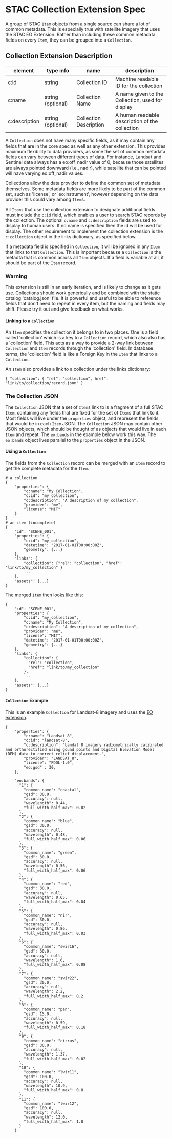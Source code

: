 # STAC Collection Extension Spec

A group of STAC `Item` objects from a single source can share a lot of common metadata. This is especially true with satellite imagery that uses the STAC EO Extension. Rather than including these common metadata fields on every `Item`, they can be grouped into a `Collection`.

## Collection Extension Description

| element             | type info                 | name                    | description                                                                                 | 
|----------------------|---------------------------|-------------------------|---------------------------------------------------------------------------------------------| 
| c:id | string | Collection ID | Machine readable ID for the collection
| c:name | string (optional) | Collection Name | A name given to the Collection, used for display
| c:description | string (optional) | Collection Description | A human readable description of the collection

A `Collection` does not have many specific fields, as it may contain any fields that are in the core spec as well as any other extension. This provides maximum flexibility to data providers, as some the set of common metadata fields can vary between different types of data. For instance, Landsat and Sentinel data always has a eo:off_nadir value of 0, because those satellites are always pointed downward (i.e., nadir), while satellite that can be pointed will have varying eo:off_nadir values.

Collections allow the data provider to define the common set of metadata themselves. Some metadata fields are more likely to be part of the common set, such as 'license', or 'eo:instrument', however depending on the data provider this could vary among `Item`s.

All `Items` that use the collection extension to designate additional fields must include the `c:id` field,
which enables a user to search STAC records by the collection. The optional `c:name` and `c:description`
fields are used to display to human users. If no name is specified then the id will be used for display. 
The other requirement to implement the collection extension is the `c:collection` object in the links
dictionary, as specified below. 

If a metadata field is specified in `Collection`, it will be ignored in any `Item` that links to that `Collection`. This is important because a `Collection` is the metadta that is common across all `Item` objects. If a field is variable at all, it should be part of the `Item` record.

### Warning
This extension is still in an early iteration, and is likely to change as it gets use. Collections should work generically and be combined with the static catalog 'catalog.json' file.  It is powerful and useful to be able to reference fields that don't need to repeat in every item, but the naming and fields may shift. Please try it out and give feedback on what works.


#### Linking to a `Collection`
An `Item` specifies the collection it belongs to in two places. One is a field called 'collection' which is a key to a `Collection` record, which also also has a 'collection' field. This acts as a way to provide a 2-way link between `Collection` and `Item` records through the 'collection' field. In database terms, the 'collection' field is like a Foreign Key in the `Item` that links to a `Collection`. 

An `Item` also provides a link to a collection under the links dictionary:
```
{ "collection": { "rel": "collection", href": "link/to/collection/record.json" }
```

### The Collection JSON

The `Collection` JSON that a set of `Item`s link to is a fragment of a full STAC `Item`, containing any 
fields that are fixed for the set of `Item`s that link to it. Most fields will live under the `properties`
object, and represent the fields that would be in each `Item` JSON. The `Collection` JSON may contain
other JSON objects, which should be thought of as objects that would live in each `Item` and repeat. The
`eo:bands` in the example below work this way. The `eo:bands` object lives parallel to the `properties` 
object in the JSON.


#### Using a `Collection`
The fields from the `Collection` record can be merged with an `Item` record to get the complete metadata for the `Item`.
```
# a collection
{
    "properties": {
        "c:name": "My Collection",
        "c:id": "my_collection",
        "c:description": "A description of my collection",
        "provider": "me",
        "license": "MIT"
    }
}
# an item (incomplete)
{
    "id": "SCENE_001",
    "properties": {
        "c:id": "my_collection",
        "datetime": "2017-01-01T00:00:00Z",
        "geometry": {...}
    },
    "links": {
        "collection": {"rel": "collection", "href": "link/to/my_collection" }
        ...
    },
    "assets": {...}
}
```

The merged `Item` then looks like this:
```
{
    "id": "SCENE_001",
    "properties": {
        "c:id": "my_collection",
        "c:name": "My Collection",
        "c:description": "A description of my collection",
        "provider": "me",
        "license": "MIT",
        "datetime": "2017-01-01T00:00:00Z",
        "geometry": {...}
    },
    "links": {
        "collection": {
          "rel": "collection",
          "href": "link/to/my_collection"
        },
        ...
    },
    "assets": {...}
}
```

#### `Collection` Example
This is an example `Collection` for Landsat-8 imagery and uses the [EO extension](stac-eo-spec.md).
```
{
    "properties": {
        "c:name": "Landsat 8",
        "c:id": "landsat-8",
        "c:description": "Landat 8 imagery radiometrically calibrated and orthorectified using gound points and Digital Elevation Model (DEM) data to correct relief displacement.",
        "provider": "LANDSAT_8",
        "license": "PDDL-1.0",
        "eo:gsd" : 30,
    },

    "eo:bands": {
      "1": {
        "common_name": "coastal",
        "gsd": 30.0,
        "accuracy": null,
        "wavelength": 0.44,
        "full_width_half_max": 0.02
      },
      "2": {
        "common_name": "blue",
        "gsd": 30.0,
        "accuracy": null,
        "wavelength": 0.48,
        "full_width_half_max": 0.06
      },
      "3": {
        "common_name": "green",
        "gsd": 30.0,
        "accuracy": null,
        "wavelength": 0.56,
        "full_width_half_max": 0.06
      },
      "4": {
        "common_name": "red",
        "gsd": 30.0,
        "accuracy": null,
        "wavelength": 0.65,
        "full_width_half_max": 0.04
      },
      "5": {
        "common_name": "nir",
        "gsd": 30.0,
        "accuracy": null,
        "wavelength": 0.86,
        "full_width_half_max": 0.03
      },
      "6": {
        "common_name": "swir16",
        "gsd": 30.0,
        "accuracy": null,
        "wavelength": 1.6,
        "full_width_half_max": 0.08
      },
      "7": {
        "common_name": "swir22",
        "gsd": 30.0,
        "accuracy": null,
        "wavelength": 2.2,
        "full_width_half_max": 0.2
      },
      "8": {
        "common_name": "pan",
        "gsd": 15.0,
        "accuracy": null,
        "wavelength": 0.59,
        "full_width_half_max": 0.18
      },
      "9": {
        "common_name": "cirrus",
        "gsd": 30.0,
        "accuracy": null,
        "wavelength": 1.37,
        "full_width_half_max": 0.02
      },
      "10": {
        "common_name": "lwir11",
        "gsd": 100.0,
        "accuracy": null,
        "wavelength": 10.9,
        "full_width_half_max": 0.8
      },
      "11": {
        "common_name": "lwir12",
        "gsd": 100.0,
        "accuracy": null,
        "wavelength": 12.0,
        "full_width_half_max": 1.0
      }
    }
```

